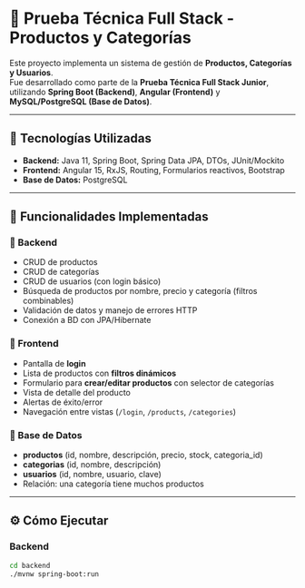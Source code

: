 # 📝 Prueba Técnica Full Stack - Productos y Categorías

Este proyecto implementa un sistema de gestión de **Productos, Categorías y Usuarios**.  
Fue desarrollado como parte de la **Prueba Técnica Full Stack Junior**, utilizando **Spring Boot (Backend)**, **Angular (Frontend)** y **MySQL/PostgreSQL (Base de Datos)**.  

---

## 🚀 Tecnologías Utilizadas
- **Backend:** Java 11, Spring Boot, Spring Data JPA, DTOs, JUnit/Mockito  
- **Frontend:** Angular 15, RxJS, Routing, Formularios reactivos, Bootstrap  
- **Base de Datos:** PostgreSQL

---

## 📌 Funcionalidades Implementadas

### 🔹 Backend
- CRUD de productos  
- CRUD de categorías  
- CRUD de usuarios (con login básico)  
- Búsqueda de productos por nombre, precio y categoría (filtros combinables)  
- Validación de datos y manejo de errores HTTP  
- Conexión a BD con JPA/Hibernate  

### 🔹 Frontend
- Pantalla de **login**  
- Lista de productos con **filtros dinámicos**  
- Formulario para **crear/editar productos** con selector de categorías  
- Vista de detalle del producto  
- Alertas de éxito/error  
- Navegación entre vistas (`/login`, `/products`, `/categories`)  

### 🔹 Base de Datos
- **productos** (id, nombre, descripción, precio, stock, categoria_id)  
- **categorias** (id, nombre, descripción)  
- **usuarios** (id, nombre, usuario, clave)  
- Relación: una categoría tiene muchos productos  

---

## ⚙️ Cómo Ejecutar

### Backend
```bash
cd backend
./mvnw spring-boot:run
